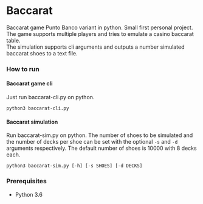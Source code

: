 # Baccarat
Baccarat game Punto Banco variant in python. Small first personal project.  
The game supports multiple players and tries to emulate a casino baccarat table.  
The simulation supports cli arguments and outputs a number simulated baccarat shoes to a text file.

### How to run
#### Baccarat game cli
Just run baccarat-cli.py on python.
```
python3 baccarat-cli.py
```
#### Baccarat simulation
Run baccarat-sim.py on python. The number of shoes to be simulated and the number of decks per shoe can be set with the optional ```-s``` and ```-d``` arguments respectively. The default number of shoes is 10000 with 8 decks each.
```
python3 baccarat-sim.py [-h] [-s SHOES] [-d DECKS]
```

### Prerequisites
* Python 3.6
